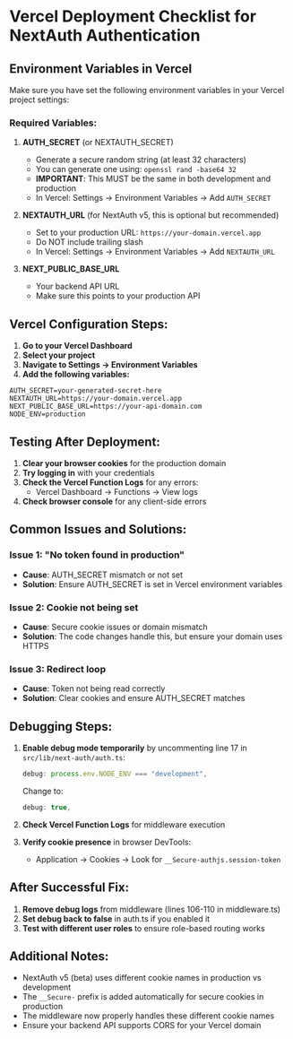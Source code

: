 # Vercel Deployment Checklist for NextAuth Authentication

## Environment Variables in Vercel

Make sure you have set the following environment variables in your Vercel project settings:

### Required Variables:

1. **AUTH_SECRET** (or NEXTAUTH_SECRET)

   - Generate a secure random string (at least 32 characters)
   - You can generate one using: `openssl rand -base64 32`
   - **IMPORTANT**: This MUST be the same in both development and production
   - In Vercel: Settings → Environment Variables → Add `AUTH_SECRET`

2. **NEXTAUTH_URL** (for NextAuth v5, this is optional but recommended)

   - Set to your production URL: `https://your-domain.vercel.app`
   - Do NOT include trailing slash
   - In Vercel: Settings → Environment Variables → Add `NEXTAUTH_URL`

3. **NEXT_PUBLIC_BASE_URL**
   - Your backend API URL
   - Make sure this points to your production API

## Vercel Configuration Steps:

1. **Go to your Vercel Dashboard**
2. **Select your project**
3. **Navigate to Settings → Environment Variables**
4. **Add the following variables:**

```
AUTH_SECRET=your-generated-secret-here
NEXTAUTH_URL=https://your-domain.vercel.app
NEXT_PUBLIC_BASE_URL=https://your-api-domain.com
NODE_ENV=production
```

## Testing After Deployment:

1. **Clear your browser cookies** for the production domain
2. **Try logging in** with your credentials
3. **Check the Vercel Function Logs** for any errors:
   - Vercel Dashboard → Functions → View logs
4. **Check browser console** for any client-side errors

## Common Issues and Solutions:

### Issue 1: "No token found in production"

- **Cause**: AUTH_SECRET mismatch or not set
- **Solution**: Ensure AUTH_SECRET is set in Vercel environment variables

### Issue 2: Cookie not being set

- **Cause**: Secure cookie issues or domain mismatch
- **Solution**: The code changes handle this, but ensure your domain uses HTTPS

### Issue 3: Redirect loop

- **Cause**: Token not being read correctly
- **Solution**: Clear cookies and ensure AUTH_SECRET matches

## Debugging Steps:

1. **Enable debug mode temporarily** by uncommenting line 17 in `src/lib/next-auth/auth.ts`:

   ```typescript
   debug: process.env.NODE_ENV === "development",
   ```

   Change to:

   ```typescript
   debug: true,
   ```

2. **Check Vercel Function Logs** for middleware execution

3. **Verify cookie presence** in browser DevTools:
   - Application → Cookies → Look for `__Secure-authjs.session-token`

## After Successful Fix:

1. **Remove debug logs** from middleware (lines 106-110 in middleware.ts)
2. **Set debug back to false** in auth.ts if you enabled it
3. **Test with different user roles** to ensure role-based routing works

## Additional Notes:

- NextAuth v5 (beta) uses different cookie names in production vs development
- The `__Secure-` prefix is added automatically for secure cookies in production
- The middleware now properly handles these different cookie names
- Ensure your backend API supports CORS for your Vercel domain
